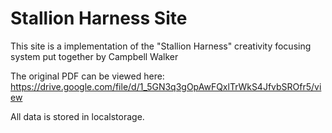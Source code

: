 # Stallion Harness Site

This site is a implementation of the "Stallion Harness" creativity focusing system put together by Campbell Walker

The original PDF can be viewed here: https://drive.google.com/file/d/1_5GN3q3gOpAwFQxlTrWkS4JfvbSROfr5/view

All data is stored in localstorage.